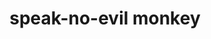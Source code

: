 ---
layout: smileys&emotion
title: speak-no-evil monkey
emoji: speak_no_evil_monkey
permalink: 🙊.html
---